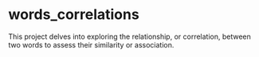# words_correlations
This project delves into exploring the relationship, or correlation, between two words to assess their similarity or association.

